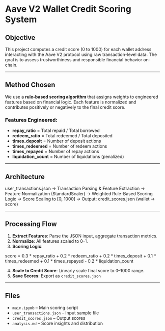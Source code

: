 # Aave V2 Wallet Credit Scoring System

## Objective
This project computes a credit score (0 to 1000) for each wallet address interacting with the Aave V2 protocol using raw transaction-level data. The goal is to assess trustworthiness and responsible financial behavior on-chain.

---

## Method Chosen

We use a **rule-based scoring algorithm** that assigns weights to engineered features based on financial logic. Each feature is normalized and contributes positively or negatively to the final credit score.

### Features Engineered:
- **repay_ratio** = Total repaid / Total borrowed  
- **redeem_ratio** = Total redeemed / Total deposited  
- **times_deposit** = Number of deposit actions  
- **times_redeemed** = Number of redeem actions  
- **times_repayed** = Number of repay actions  
- **liquidation_count** = Number of liquidations (penalized)

---

## Architecture

user_transactions.json
->
Transaction Parsing & Feature Extraction
->
Feature Normalization (StandardScaler)
->
Weighted Rule-Based Scoring Logic
->
Score Scaling to [0, 1000]
->
Output: credit_scores.json (wallet → score)


---

## Processing Flow

1. **Extract Features**: Parse the JSON input, aggregate transaction metrics.
2. **Normalize**: All features scaled to 0–1.
3. **Scoring Logic**:

score =
0.3 * repay_ratio +
0.2 * redeem_ratio +
0.2 * times_deposit +
0.1 * times_redeemed +
0.1 * times_repayed -
0.2 * liquidation_count

4. **Scale to Credit Score**: Linearly scale final score to 0–1000 range.
5. **Save Scores**: Export as `credit_scores.json`

---

## Files

- `main.ipynb` – Main scoring script
- `user_transactions.json` – Input sample file
- `credit_scores.json` – Output scores
- `analysis.md` – Score insights and distribution
